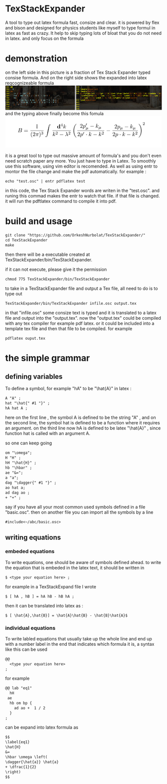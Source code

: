 # TexStackExpander
A tool to type out latex formula fast, consize and clear.
it is powered by flex and bison and designed for physics
students like myself to type formul in latex as fast as crazy.
It help to skip typing lots of bloat that you do not need in latex.
and only focus on the formula

# demonstration
on the left side in this picture
is a fraction of Tex Stack Expander typed consise formula.
And on the right side shows the expanded into latex reqcognizeable formula
![](demo1.png)
and the typing above finally become this fomula
![](demo2.png)

it is a great tool to type out massive amount of formula's
and you don't even need scratch paper any more. You just have to type in Latex.
To smoothly use this software, using vim editor is recomended. As well as
using entr to montor the file change and make the pdf automatically.
for example : 
```
echo "test.osc" | entr pdflatex test
```
in this code, the Tex Stack Expander words are writen in the "test.osc". and 
runing this commad makes the entr to watch that file. if that file is changed.
it will run the pdftlatex command to compile it into pdf.

# build and usage
```
git clone "https://github.com/OrkeshNurbolat/TexStackExpander/"
cd TexStackExpander
make
```
then there will be a executable created at TexStackExpander/bin/TexStackExpander.

if it can not execute, please give it the permission
```
chmod 775 TexStackExpander/bin/TexStackExpander
```
to take in a TexStackExpander file and output a Tex file, all need to do is to type out
```
TexStackExpander/bin/TexStackExpander infile.osc output.tex
```
in that "infile.osc" some consize text is typed and it is translated to a latex file 
and output into the "output.tex". now the "output.tex" could be compiled
with any tex compiler for example pdf latex. 
or it could be included into a template tex file and then that file to be compiled.
for example 
```
pdflatex ouput.tex
```


# the simple grammar
## defining variables
To define a symbol, for example "hA" to be "\hat{A}" in latex : 
```
A "A" ; 
hat "\hat{" #1 "}" ; 
hA hat A ;
```
here on the first line , the symbol A is defined to be the string "A" ,
and on the second line, the symbol hat is defined to be a function where
it requires an argument.
on the third line now hA is defined to be latex "\hat{A}" , since function hat is called with
an argument A.

so one can keep going
```
om "\omega";
H "H" ; 
hH "\hat{H}" ;
hb "\hbar" ; 
ae "&=";
a "a"; 
dag "\dagger{" #1 "}" ; 
ao hat a;
ad dag ao ;
+ "+" ; 
```
say if you have all your most common used symbols defined in a file "basic.osc".
then on another file you can import all the symbols by a line 
```
#include<~/abc/basic.osc>
```


## writing equations

### embeded equations
To write equations, one should be aware of symbols defined ahead.
to write the equation that is embeded in the latex text, it should be written in 
```
$ <type your equation here> ; 
```
for example in a TexStackExpand file I wrote
```
$ [ hA , hB ] = hA hB - hB hA ; 
```
then it can be translated into latex as : 
```
$ [ \hat{A},\hat{B}] = \hat{A}\hat{B} - \hat{B}\hat{A}$
```

### individual equations
To write labled equations that usually take up the whole line and end up with a number
label in the end that indicates which formula it is, a syntax like this can be  used
```
@@
  <type your equation here>
;

```
for example 
```
@@ lab "eq1"
  hH
 ae
  hb om bp {
    ad ao +  1 / 2 
  }
;
```
can be expand into latex formula as
```
$$
\label{eq1}
\hat{H}
&=
\hbar \omega \left(
\dagger{\hat{a}} \hat{a}
+ \dfrac{1}{2}
\right)
$$
```

